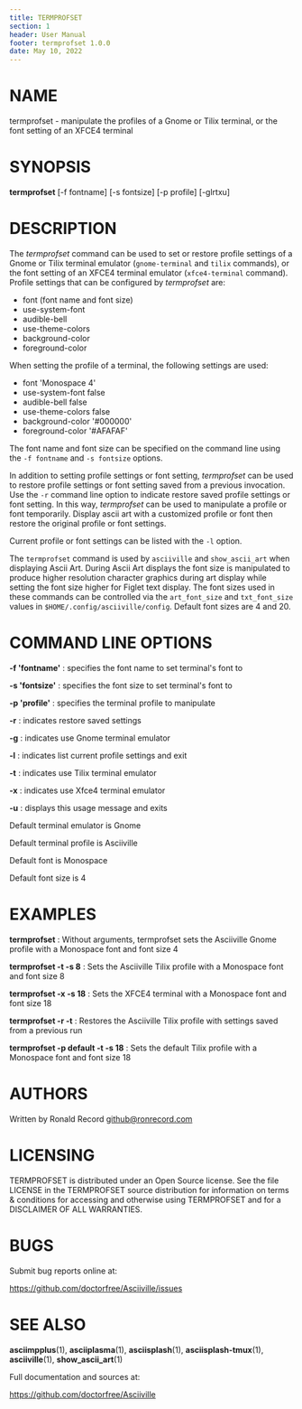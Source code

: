 ```yaml
---
title: TERMPROFSET
section: 1
header: User Manual
footer: termprofset 1.0.0
date: May 10, 2022
---
```

# NAME
termprofset - manipulate the profiles of a Gnome or Tilix terminal, or the font setting of an XFCE4 terminal

# SYNOPSIS
**termprofset** [-f fontname] [-s fontsize] [-p profile] [-glrtxu]

# DESCRIPTION
The *termprofset* command can be used to set or restore profile settings of a Gnome or Tilix terminal emulator (`gnome-terminal` and `tilix` commands), or the font setting of an XFCE4 terminal emulator (`xfce4-terminal` command). Profile settings that can be configured by *termprofset* are:

- font (font name and font size)
- use-system-font
- audible-bell
- use-theme-colors
- background-color
- foreground-color

When setting the profile of a terminal, the following settings are used:

- font 'Monospace 4'
- use-system-font false
- audible-bell false
- use-theme-colors false
- background-color '#000000'
- foreground-color '#AFAFAF'

The font name and font size can be specified on the command line using the `-f fontname` and `-s fontsize` options.

In addition to setting profile settings or font setting, *termprofset* can be used to restore profile settings or font setting saved from a previous invocation. Use the `-r` command line option to indicate restore saved profile settings or font setting. In this way, *termprofset* can be used to manipulate a profile or font temporarily. Display ascii art with a customized profile or font then restore the original profile or font settings.

Current profile or font settings can be listed with the `-l` option.

The `termprofset` command is used by `asciiville` and `show_ascii_art` when
displaying Ascii Art. During Ascii Art displays the font size is manipulated
to produce higher resolution character graphics during art display while
setting the font size higher for Figlet text display. The font sizes used
in these commands can be controlled via the `art_font_size` and `txt_font_size`
values in `$HOME/.config/asciiville/config`. Default font sizes are 4 and 20.

# COMMAND LINE OPTIONS
**-f 'fontname'**
: specifies the font name to set terminal's font to

**-s 'fontsize'**
: specifies the font size to set terminal's font to

**-p 'profile'**
: specifies the terminal profile to manipulate

**-r**
: indicates restore saved settings

**-g**
: indicates use Gnome terminal emulator

**-l**
: indicates list current profile settings and exit

**-t**
: indicates use Tilix terminal emulator

**-x**
: indicates use Xfce4 terminal emulator

**-u**
: displays this usage message and exits

Default terminal emulator is Gnome

Default terminal profile is Asciiville

Default font is Monospace

Default font size is 4

# EXAMPLES

**termprofset**
: Without arguments, termprofset sets the Asciiville Gnome profile with a Monospace font and font size 4

**termprofset -t -s 8**
: Sets the Asciiville Tilix profile with a Monospace font and font size 8 

**termprofset -x -s 18**
: Sets the XFCE4 terminal with a Monospace font and font size 18 

**termprofset -r -t**
: Restores the Asciiville Tilix profile with settings saved from a previous run

**termprofset -p default -t -s 18**
: Sets the default Tilix profile with a Monospace font and font size 18 

# AUTHORS
Written by Ronald Record github@ronrecord.com

# LICENSING
TERMPROFSET is distributed under an Open Source license.
See the file LICENSE in the TERMPROFSET source distribution
for information on terms &amp; conditions for accessing and
otherwise using TERMPROFSET and for a DISCLAIMER OF ALL WARRANTIES.

# BUGS
Submit bug reports online at:

https://github.com/doctorfree/Asciiville/issues

# SEE ALSO
**asciimpplus**(1), **asciiplasma**(1), **asciisplash**(1), **asciisplash-tmux**(1), **asciiville**(1), **show_ascii_art**(1)

Full documentation and sources at:

https://github.com/doctorfree/Asciiville

